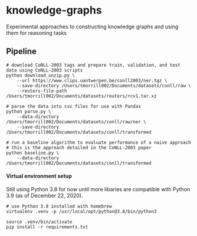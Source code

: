 # knowledge-graphs
Experimental approaches to constructing knowledge graphs and using them for reasoning tasks

## Pipeline
```
# download CoNLL-2003 tags and prepare train, validation, and test data using CoNLL-2003 scripts
python download_unzip.py \
    --url https://www.clips.uantwerpen.be/conll2003/ner.tgz \
    --save-directory /Users/tmorrill002/Documents/datasets/conll/raw \
    --reuters-file-path /Users/tmorrill002/Documents/datasets/reuters/rcv1.tar.xz

# parse the data into csv files for use with Pandas
python parse.py \
    --data-directory /Users/tmorrill002/Documents/datasets/conll/raw/ner \
    --save-directory /Users/tmorrill002/Documents/datasets/conll/transformed

# run a baseline algorithm to evaluate performance of a naive approach
# this is the approach detailed in the CoNLL-2003 paper
python baseline.py \
    --data-directory /Users/tmorrill002/Documents/datasets/conll/transformed
```

#### Virtual environment setup
Still using Python 3.8 for now until more libaries are compatible with Python 3.9 (as of December 22, 2020).

```
# use Python 3.8 installed with homebrew
virtualenv .venv -p /usr/local/opt/python@3.8/bin/python3

source .venv/bin/activate
pip install -r requirements.txt
```